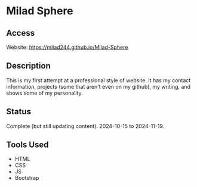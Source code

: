 # Milad Sphere

## Access
Website: https://milad244.github.io/Milad-Sphere

## Description
This is my first attempt at a professional style of website. It has my contact information, projects (some that aren't even on my github), my writing, and shows some of my personality.

## Status
Complete (but still updating content). 2024-10-15 to 2024-11-19.

## Tools Used
- HTML
- CSS
- JS
- Bootstrap
